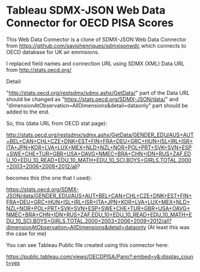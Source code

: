 # Tableau SDMX-JSON Web Data Connector for OECD PISA Scores

This Web Data Connector is a clone of SDMX-JSON Web Data Connector from https://github.com/saviohenriques/sdmxjsonwdc which connects to OECD database for UK air emmisions.

I replaced field names and connection URL using SDMX (XML) Data URL from http://stats.oecd.org/

Detail:

"http://stats.oecd.org/restsdmx/sdmx.ashx/GetData/" part of the Data URL should be changed as "https://stats.oecd.org/SDMX-JSON/data/"
and "dimensionAtObservation=AllDimensions&detail=dataonly" part should be added to the end.

So, this (data URL from OECD stat page):

http://stats.oecd.org/restsdmx/sdmx.ashx/GetData/GENDER_EDU/AUS+AUT+BEL+CAN+CHL+CZE+DNK+EST+FIN+FRA+DEU+GRC+HUN+ISL+IRL+ISR+ITA+JPN+KOR+LVA+LUX+MEX+NLD+NZL+NOR+POL+PRT+SVK+SVN+ESP+SWE+CHE+TUR+GBR+USA+OAVG+NMEC+BRA+CHN+IDN+RUS+ZAF.EDU_10+EDU_10_READ+EDU_10_MATH+EDU_10_SCI.BOYS+GIRLS.TOTAL.2000+2003+2006+2009+2012/all?

becomes this (the one that I used):

https://stats.oecd.org/SDMX-JSON/data/GENDER_EDU/AUS+AUT+BEL+CAN+CHL+CZE+DNK+EST+FIN+FRA+DEU+GRC+HUN+ISL+IRL+ISR+ITA+JPN+KOR+LVA+LUX+MEX+NLD+NZL+NOR+POL+PRT+SVK+SVN+ESP+SWE+CHE+TUR+GBR+USA+OAVG+NMEC+BRA+CHN+IDN+RUS+ZAF.EDU_10+EDU_10_READ+EDU_10_MATH+EDU_10_SCI.BOYS+GIRLS.TOTAL.2000+2003+2006+2009+2012/all?dimensionAtObservation=AllDimensions&detail=dataonly
(At least this was the case for me)


You can see Tableau Public file created using this connector here:

https://public.tableau.com/views/OECDPISA/Pano?:embed=y&:display_count=yes
